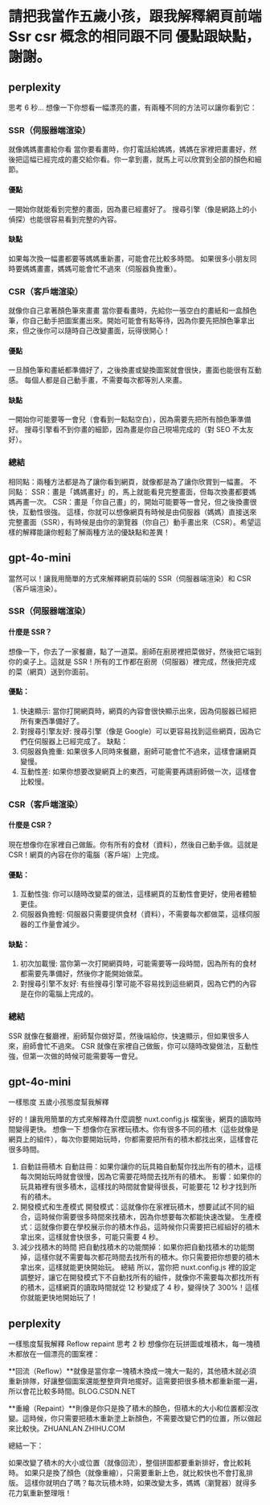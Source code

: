 # 請把我當作五歲小孩，跟我解釋網頁前端 Ssr csr 概念的相同跟不同 優點跟缺點，謝謝。


## perplexity
思考 6 秒... 想像一下你想看一幅漂亮的畫，有兩種不同的方法可以讓你看到它：

### SSR（伺服器端渲染）

就像媽媽畫畫給你看
當你要看畫時，你打電話給媽媽，媽媽在家裡把畫畫好，然後把這幅已經完成的畫交給你看。你一拿到畫，就馬上可以欣賞到全部的顏色和細節。

#### 優點
一開始你就能看到完整的畫面，因為畫已經畫好了。
搜尋引擎（像是網路上的小偵探）也能很容易看到完整的內容。

#### 缺點
如果每次換一幅畫都要等媽媽重新畫，可能會花比較多時間。
如果很多小朋友同時要媽媽畫畫，媽媽可能會忙不過來（伺服器負擔重）。

### CSR（客戶端渲染）
就像你自己拿著顏色筆來畫畫
當你要看畫時，先給你一張空白的畫紙和一盒顏色筆，你自己動手把圖案畫出來。開始可能會有點等待，因為你要先把顏色筆拿出來，但之後你可以隨時自己改變畫面，玩得很開心！

#### 優點
一旦顏色筆和畫紙都準備好了，之後換畫或變換圖案就會很快，畫面也能很有互動感。
每個人都是自己動手畫，不需要每次都等別人來畫。

#### 缺點
一開始你可能要等一會兒（會看到一點點空白），因為需要先把所有顏色筆準備好。
搜尋引擎看不到你畫的細節，因為畫是你自己現場完成的（對 SEO 不太友好）。

### 總結
相同點：兩種方法都是為了讓你看到網頁，就像都是為了讓你欣賞到一幅畫。
不同點：
SSR：畫是「媽媽畫好」的，馬上就能看見完整畫面，但每次換畫都要媽媽再畫一次。
CSR：畫是「你自己畫」的，開始可能要等一會兒，但之後換畫很快，互動性很強。
這樣，你就可以想像網頁有時候是由伺服器（媽媽）直接送來完整畫面（SSR），有時候是由你的瀏覽器（你自己）動手畫出來（CSR）。希望這樣的解釋能讓你輕鬆了解兩種方法的優缺點和差異！



## gpt-4o-mini
當然可以！讓我用簡單的方式來解釋網頁前端的 SSR（伺服器端渲染）和 CSR（客戶端渲染）。

### SSR（伺服器端渲染）

#### 什麼是 SSR？
想像一下，你去了一家餐廳，點了一道菜。廚師在廚房裡把菜做好，然後把它端到你的桌子上。這就是 SSR！所有的工作都在廚房（伺服器）裡完成，然後把完成的菜（網頁）送到你面前。

#### 優點：
1. 快速顯示: 當你打開網頁時，網頁的內容會很快顯示出來，因為伺服器已經把所有東西準備好了。
2. 對搜尋引擎友好: 搜尋引擎（像是 Google）可以更容易找到這些網頁，因為它們在伺服器上已經完成了。
缺點：
1. 伺服器負擔重: 如果很多人同時來餐廳，廚師可能會忙不過來，這樣會讓網頁變慢。
2. 互動性差: 如果你想要改變網頁上的東西，可能需要再請廚師做一次，這樣會比較慢。

### CSR（客戶端渲染）

#### 什麼是 CSR？
現在想像你在家裡自己做飯。你有所有的食材（資料），然後自己動手做。這就是 CSR！網頁的內容在你的電腦（客戶端）上完成。

#### 優點：
1. 互動性強: 你可以隨時改變菜的做法，這樣網頁的互動性會更好，使用者體驗更佳。
2. 伺服器負擔輕: 伺服器只需要提供食材（資料），不需要每次都做菜，這樣伺服器的工作量會減少。

#### 缺點：
1. 初次加載慢: 當你第一次打開網頁時，可能需要等一段時間，因為所有的食材都需要先準備好，然後你才能開始做菜。
2. 對搜尋引擎不友好: 有些搜尋引擎可能不容易找到這些網頁，因為它們的內容是在你的電腦上完成的。

### 總結
SSR 就像在餐廳裡，廚師幫你做好菜，然後端給你，快速顯示，但如果很多人來，廚師會忙不過來。
CSR 就像在家裡自己做飯，你可以隨時改變做法，互動性強，但第一次做的時候可能需要等一會兒。





## gpt-4o-mini

 一樣態度 五歲小孩態度幫我解釋 

好的！讓我用簡單的方式來解釋為什麼調整 nuxt.config.js 檔案後，網頁的讀取時間變得更快。
想像一下
想像你在家裡玩積木。你有很多不同的積木（這些就像是網頁上的組件），每次你要開始玩時，你都需要把所有的積木都找出來，這樣會花很多時間。
1. 自動註冊積木
自動註冊：如果你讓你的玩具箱自動幫你找出所有的積木，這樣每次開始玩時就會很慢，因為它需要花時間去找所有的積木。
影響：如果你的玩具箱裡有很多積木，這樣找的時間就會變得很長，可能要花 12 秒才找到所有的積木。
2. 開發模式和生產模式
開發模式：這就像你在家裡玩積木，想要試試不同的組合，這時候你需要很多時間來找積木，因為你想要每次都能快速改變。
生產模式：這就像你要在學校展示你的積木作品，這時候你只需要把已經組好的積木拿出來，這樣就會快很多，可能只需要 4 秒。
3. 減少找積木的時間
把自動找積木的功能關掉：如果你把自動找積木的功能關掉，這樣你就不需要每次都花時間去找所有的積木。你只需要把你想要的積木拿出來，這樣就能更快開始玩。
總結
所以，當你把 nuxt.config.js 裡的設定調整好，讓它在開發模式下不自動找所有的組件，就像你不需要每次都找所有的積木，這樣網頁的讀取時間就從 12 秒變成了 4 秒，變得快了 300%！這樣你就能更快地開始玩了！


## perplexity

一樣態度幫我解釋 Reflow repaint 
思考 2 秒 想像你在玩拼圖或堆積木，每一塊積木都放在一個漂亮的圖案裡：

**回流（Reflow）**就像是當你拿一塊積木換成一塊大一點的，其他積木就必須重新排隊，好讓整個圖案還能整整齊齊地擺好。這需要把很多積木都重新擺一遍，所以會花比較多時間。​
BLOG.CSDN.NET

**重繪（Repaint）**則像是你只是換了積木的顏色，但積木的大小和位置都沒改變。這時候，你只需要把積木重新塗上新顏色，不需要改變它們的位置，所以做起來比較快。​
ZHUANLAN.ZHIHU.COM

總結一下：

如果改變了積木的大小或位置（就像回流），整個拼圖都要重新排好，會比較耗時。
如果只是換了顏色（就像重繪），只需要重新上色，就比較快也不會打亂排版。
這樣你就明白了嗎？每次玩積木時，如果改變太多，媽媽（瀏覽器）就得多花力氣重新整理哦！